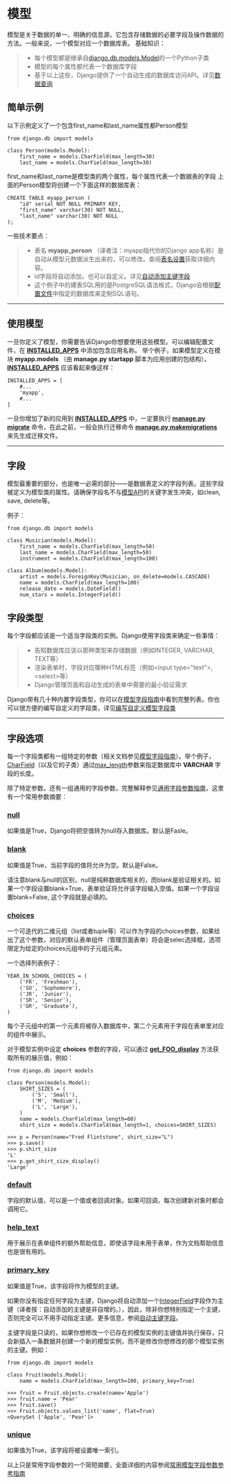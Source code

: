 # 模型

模型是关于数据的单一、明确的信息源，它包含存储数据的必要字段及操作数据的方法。一般来说，一个模型对应一个数据库表。 
基础知识： 
> * 每个模型都是继承自[django.db.models.Model](https://docs.djangoproject.com/zh-hans/2.0/ref/models/instances/#django.db.models.Model)的一个Python子类
> * 模型的每个属性都代表一个数据库字段 
> * 基于以上这些，Django提供了一个自动生成的数据库访问API。详见[数据查询](queries.md)

## <span id="simple-example">简单示例</span>

以下示例定义了一个包含first_name和last_name属性都Person模型 

```
from django.db import models

class Person(models.Model):
	first_name = models.CharField(max_length=30)
	last_name = models.CharField(max_length=30)

```

first_name和last_name是模型类的两个属性，每个属性代表一个数据表的字段 
上面的Person模型将创建一个下面这样的数据库表： 

```
CREATE TABLE myapp_person (
    "id" serial NOT NULL PRIMARY KEY,
    "first_name" varchar(30) NOT NULL,
    "last_name" varchar(30) NOT NULL
);
```

一些技术要点： 
> * 表名 **myapp_person** （译者注：myapp指代你的Django app名称）是自动从模型元数据派生出来的，可以修改。查阅[表名设置](https://docs.djangoproject.com/zh-hans/2.0/ref/models/options/#table-names)获取详细内容。 
> * id字段将自动添加，也可以自定义。详见[自动添加主键字段]() 
> * 这个例子中的建表SQL用的是PostgreSQL语法格式，Django会根据[配置文件]()中指定的数据库来定制SQL语句。 

---

## 使用模型

一旦你定义了模型，你需要告诉Django你想要使用这些模型。可以编辑配置文件，在 **[INSTALLED_APPS](https://docs.djangoproject.com/zh-hans/2.0/ref/settings/#std:setting-INSTALLED_APPS)** 中添加包含应用名称。
举个例子，如果模型定义在模块 **myapp.models** （由 **manage.py startapp** 脚本为应用创建的包结构）。 **[INSTALLED_APPS](https://docs.djangoproject.com/zh-hans/2.0/ref/settings/#std:setting-INSTALLED_APPS)** 应该看起来像这样：

```
INSTALLED_APPS = [
    #...
    'myapp',
    #...
]
```

一旦你增加了新的应用到 **[INSTALLED_APPS](https://docs.djangoproject.com/zh-hans/2.0/ref/settings/#std:setting-INSTALLED_APPS)** 中，一定要执行 **[manage.py migrate](https://docs.djangoproject.com/zh-hans/2.0/ref/django-admin/#django-admin-migrate)** 命令，在此之前，一般会执行迁移命令 **[manage.py makemigrations](https://docs.djangoproject.com/zh-hans/2.0/ref/django-admin/#django-admin-makemigrations)** 来先生成迁移文件。 

---

## 字段

模型最重要的部分，也是唯一必需的部分——是数据表定义的字段列表。这些字段被定义为模型类的属性。请确保字段名不与[模型API](https://docs.djangoproject.com/zh-hans/2.0/ref/models/instances/)的关键字发生冲突，如clean, save, delete等。


例子：

```
from django.db import models

class Musician(models.Model):
    first_name = models.CharField(max_length=50)
    last_name = models.CharField(max_length=50)
    instrument = models.CharField(max_length=100)

class Album(models.Model):
    artist = models.ForeignKey(Musician, on_delete=models.CASCADE)
    name = models.CharField(max_length=100)
    release_date = models.DateField()
    num_stars = models.IntegerField()
```

## 字段类型

每个字段都应该是一个适当字段类的实例。Django使用字段类来确定一些事情：
> * 告知数据库应该以那种类型来存储数据（例如INTEGER, VARCHAR, TEXT等） 
> * 渲染表单时，字段对应哪种HTML标签（例如&lt;input type="text"&gt;, &lt;select&gt;等） 
> * Django管理页面和自动生成的表单中需要的最小验证需求 

Django带有几十种内置字段类型，你可以在[模型字段指南](https://docs.djangoproject.com/en/2.0/ref/models/fields/#model-field-types)中看到完整列表。你也可以很方便的编写自定义的字段类，详见[编写自定义模型字段类](https://docs.djangoproject.com/en/2.0/howto/custom-model-fields/)

---

## 字段选项

每一个字段类都有一组特定的参数（相关文档参见[模型字段指南](https://docs.djangoproject.com/en/2.0/ref/models/fields/#model-field-types)）。举个例子，[CharField](https://docs.djangoproject.com/en/2.0/ref/models/fields/#django.db.models.CharField)（以及它的子类）通过[max_length](https://docs.djangoproject.com/en/2.0/ref/models/fields/#django.db.models.CharField.max_length)参数来指定数据库中 **VARCHAR** 字段的长度。

除了特定参数，还有一组通用的字段参数，完整解释参见[通用字段参数指南](https://docs.djangoproject.com/en/2.0/ref/models/fields/#common-model-field-options)，这里有一个常用参数摘要：

### [null](https://docs.djangoproject.com/en/2.0/ref/models/fields/#django.db.models.Field.null)

如果值是True，Django将把空值转为null存入数据库。默认是Fasle。

### [blank](https://docs.djangoproject.com/en/2.0/ref/models/fields/#django.db.models.Field.blank)

如果值是True，当前字段的值将允许为空。默认是False。

请注意blank与null的区别，null是纯粹数据库相关的，而blank是验证相关的。如果一个字段设置blank=True，表单验证将允许该字段输入空值。如果一个字段设置blank=False, 这个字段就是必填的。

### [choices](https://docs.djangoproject.com/en/2.0/ref/models/fields/#django.db.models.Field.choices)

一个可迭代的二维元组（list或者tuple等）可以作为字段的choices参数，如果给出了这个参数，对应的默认表单组件（管理页面表单）将会是selec选择框，选项限定为给定的choices元组中的子元组元素。

一个选择列表例子：

```
YEAR_IN_SCHOOL_CHOICES = (
    ('FR', 'Freshman'),
    ('SO', 'Sophomore'),
    ('JR', 'Junior'),
    ('SR', 'Senior'),
    ('GR', 'Graduate'),
)
```

每个子元组中的第一个元素将被存入数据库中，第二个元素用于字段在表单里对应的组件中展示。

对于模型实例中设定 **choices** 参数的字段，可以通过 **[get_FOO_display](https://docs.djangoproject.com/en/2.0/ref/models/instances/#django.db.models.Model.get_FOO_display)** 方法获取所有的展示值，例如：

```
from django.db import models

class Person(models.Model):
    SHIRT_SIZES = (
        ('S', 'Small'),
        ('M', 'Medium'),
        ('L', 'Large'),
    )
    name = models.CharField(max_length=60)
    shirt_size = models.CharField(max_length=1, choices=SHIRT_SIZES)
```

```
>>> p = Person(name="Fred Flintstone", shirt_size="L")
>>> p.save()
>>> p.shirt_size
'L'
>>> p.get_shirt_size_display()
'Large'
```

### [default](https://docs.djangoproject.com/en/2.0/ref/models/fields/#django.db.models.Field.default)

字段的默认值，可以是一个值或者回调对象。如果可回调，每次创建新对象时都会调用它。

### [help_text](https://docs.djangoproject.com/en/2.0/ref/models/fields/#django.db.models.Field.help_text)

用于展示在表单组件的额外帮助信息，即使该字段未用于表单，作为文档帮助信息也是很有用的。

### [primary_key](https://docs.djangoproject.com/en/2.0/ref/models/fields/#django.db.models.Field.primary_key)

如果值是True，该字段将作为模型的主键。

如果你没有指定任何字段为主键，Django将自动添加一个[IntegerField](https://docs.djangoproject.com/en/2.0/ref/models/fields/#django.db.models.IntegerField)字段作为主键（译者按：自动添加的主键是非自增的。），因此，除非你想特别指定一个主键，否则完全可以不用手动指定主键。更多信息，参阅[自动主键字段](https://docs.djangoproject.com/en/2.0/topics/db/models/#automatic-primary-key-fields)。

主键字段是只读的，如果你想修改一个已存在的模型实例的主键值并执行保存，只会新插入一条数据并创建一个新的模型实例，而不是修改你想修改的那个模型实例的主键。例如：

```
from django.db import models

class Fruit(models.Model):
    name = models.CharField(max_length=100, primary_key=True)
```

```
>>> fruit = Fruit.objects.create(name='Apple')
>>> fruit.name = 'Pear'
>>> fruit.save()
>>> Fruit.objects.values_list('name', flat=True)
<QuerySet ['Apple', 'Pear']>
```

### [unique](https://docs.djangoproject.com/en/2.0/ref/models/fields/#django.db.models.Field.unique)

如果值为True，该字段将被设置唯一索引。

以上只是常用字段参数的一个简短摘要，全面详细的内容参阅[常用模型字段参数参考指南](https://docs.djangoproject.com/en/2.0/ref/models/fields/#common-model-field-options)








